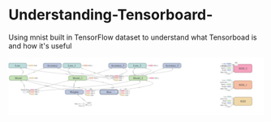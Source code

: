 # Understanding-Tensorboard-
Using mnist built in TensorFlow dataset to understand what Tensorboad is and how it's useful

![tensorboard](https://github.com/Eliascm17/Understanding-Tensorboard-/blob/master/png.png)
